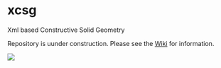 # xcsg
Xml based Constructive Solid Geometry

Repository is uunder construction. Please see the [Wiki](https://github.com/arnholm/xcsg/wiki) for information.

![](https://raw.githubusercontent.com/wiki/arnholm/xcsg/images/difference3d.png)

